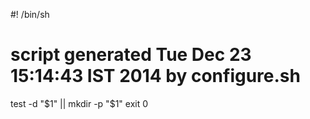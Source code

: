 #! /bin/sh
# script generated Tue Dec 23 15:14:43 IST 2014 by configure.sh

test -d "$1" || mkdir -p "$1"
exit 0
